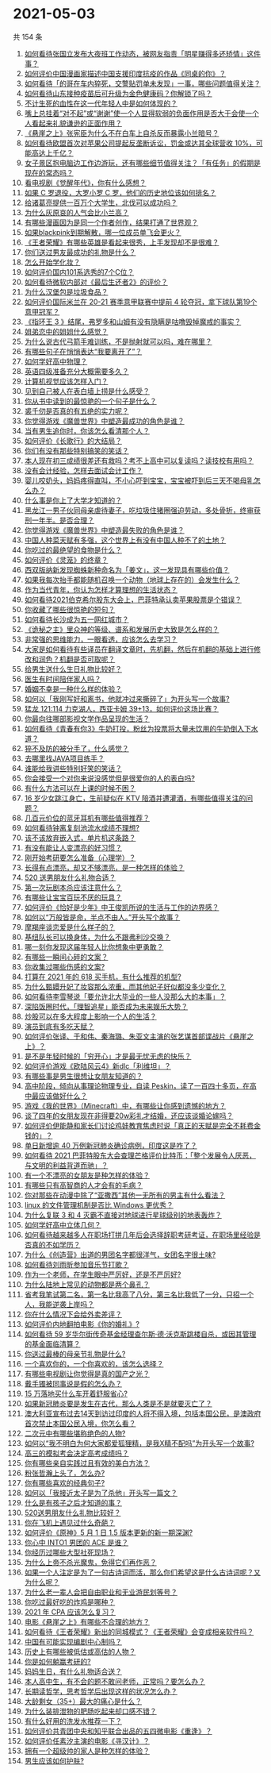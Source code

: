 # 2021-05-03

共 154 条

<!-- BEGIN -->
<!-- 最后更新时间 Mon May 03 2021 23:02:32 GMT+0800 (China Standard Time) -->

1. [如何看待张国立发布大夜班工作动态，被网友指责「明星赚得多还矫情」这件事？](https://www.zhihu.com/question/457625710)
2. [如何评价中国漫画家描述中国支援印度抗疫的作品《同桌的你》？](https://www.zhihu.com/question/457620550)
3. [如何看待「的哥在车内猝死，交警贴罚单未发现」一事，哪些问题值得关注？](https://www.zhihu.com/question/457613358)
4. [如何看待山东接种疫苗后可升级为金色健康码？你解锁了吗？](https://www.zhihu.com/question/457670626)
5. [不计生死的血性在这一代年轻人中是如何体现的？](https://www.zhihu.com/question/455928947)
6. [嘴上总挂着“对不起”或“谢谢”使一个人显得软弱的负面作用是否大于会使一个人看起来礼貌谦逊的正面作用？](https://www.zhihu.com/question/25052958)
7. [《悬崖之上》张宪臣为什么不在白车上自杀反而暴露小兰暗号？](https://www.zhihu.com/question/457341025)
8. [如何看待欧盟首次对苹果公司提起反垄断诉讼，罚金或达其全球营收
   10%，可能高达上千亿？](https://www.zhihu.com/question/457427264)
9. [女子景区抱电脑边工作边游玩，还有哪些细节值得关注？「有任务」的假期是现在的常态吗？](https://www.zhihu.com/question/457540899)
10. [看电视剧《觉醒年代》，你有什么感想？](https://www.zhihu.com/question/450120675)
11. [如果 C 罗退役，大罗小罗 C 罗，他们的历史地位该如何排名？](https://www.zhihu.com/question/384740207)
12. [给诸葛亮提供一百万个大学生，北伐可以成功吗？](https://www.zhihu.com/question/443277138)
13. [为什么灰原哀的人气会比小兰高？](https://www.zhihu.com/question/382637152)
14. [有哪些漫画因为是同一个作者创作，结果打通了世界观？](https://www.zhihu.com/question/437451134)
15. [如果blackpink到期解散，哪一位成员单飞会更火？](https://www.zhihu.com/question/455213754)
16. [《王者荣耀》有哪些英雄是看起来很秀，上手发现却不是很难？](https://www.zhihu.com/question/456199987)
17. [你们送过男友最成功的礼物是什么？](https://www.zhihu.com/question/25865753)
18. [怎么开始学化妆？](https://www.zhihu.com/question/302940225)
19. [如何评价国内101系选秀的7个C位？](https://www.zhihu.com/question/456871781)
20. [如何看待微软内部对《最后生还者2》的评价？](https://www.zhihu.com/question/457639452)
21. [为什么汉堡包是垃圾食品？](https://www.zhihu.com/question/382868803)
22. [如何评价国际米兰在 20-21 赛季意甲联赛中提前 4
    轮夺冠，拿下球队第19个意甲冠军？](https://www.zhihu.com/question/457596626)
23. [《指环王 3
    》结尾，弗罗多和山姆有没有隐瞒是咕噜毁掉魔戒的事实？](https://www.zhihu.com/question/457495969)
24. [姐弟恋中的姐姐什么感觉？](https://www.zhihu.com/question/451689518)
25. [为什么说古代弓箭手难训练，不是抛射就可以吗，难在哪里？](https://www.zhihu.com/question/349584247)
26. [有哪些句子在悄悄表达“我要离开了”？](https://www.zhihu.com/question/440637432)
27. [如何学好高中物理？](https://www.zhihu.com/question/19812276)
28. [英语四级准备充分大概需要多久？](https://www.zhihu.com/question/293706213)
29. [计算机视觉应该怎样入门？](https://www.zhihu.com/question/23902574)
30. [见到自己被人在表白墙上捞是什么感受？](https://www.zhihu.com/question/426184407)
31. [你从书中读到的最惊艳的一个句子是什么？](https://www.zhihu.com/question/456541633)
32. [裘千仞是否真的有五绝的实力呢？](https://www.zhihu.com/question/457477701)
33. [你觉得游戏《魔兽世界》中塑造最成功的角色是谁？](https://www.zhihu.com/question/456497443)
34. [当有男生追你时，你该怎么看清那个人？](https://www.zhihu.com/question/342163331)
35. [如何评价《长歌行》的大结局？](https://www.zhihu.com/question/457677705)
36. [你们有没有那些特别搞笑的笑话？](https://www.zhihu.com/question/454205391)
37. [本人现在初三成绩很差还有救吗？考不上高中可以复读吗？读技校有用吗？](https://www.zhihu.com/question/456260758)
38. [没有会计经验，怎样去面试会计工作？](https://www.zhihu.com/question/20473577)
39. [婴儿咬奶头，妈妈疼得直叫，不小心吓到宝宝，宝宝被吓到后三天不喝母乳怎么办？](https://www.zhihu.com/question/455850698)
40. [什么事是你上了大学才知道的？](https://www.zhihu.com/question/406491354)
41. [黑龙江一男子伙同母亲虐待妻子，吃垃圾住猪圈强迫劳动，多处骨折，终审获刑一年半。是否合理？](https://www.zhihu.com/question/457256890)
42. [你觉得游戏《魔兽世界》中塑造最失败的角色是谁？](https://www.zhihu.com/question/456498770)
43. [中国人种菜天赋有多强，这个世界上有没有中国人种不了的土地？](https://www.zhihu.com/question/457311138)
44. [你吃过的最绝望的食物是什么？](https://www.zhihu.com/question/266593795)
45. [如何评价《灵笼》的终章？](https://www.zhihu.com/question/457072944)
46. [西双版纳新发现蜘蛛新种命名为「姜文」，这一发现具有哪些价值？](https://www.zhihu.com/question/457371552)
47. [如果我每次抬手都能随机召唤一个动物（地球上存在的）会发生什么？](https://www.zhihu.com/question/457184253)
48. [作为当代青年，你认为怎样才算理想的生活状态？](https://www.zhihu.com/question/457149501)
49. [如何看待2021伯克希尔股东大会上，巴菲特承认卖苹果股票是个错误？](https://www.zhihu.com/question/457488859)
50. [你收藏了哪些很惊艳的短句？](https://www.zhihu.com/question/456852823)
51. [如何看待长沙成为五一网红城市？](https://www.zhihu.com/question/457303834)
52. [《诡秘之主》里众神的等级、谱系和发展历史大致是怎么样的？](https://www.zhihu.com/question/344358183)
53. [非常强的思维能力，一眼看透，应该怎么去学习？](https://www.zhihu.com/question/447265742)
54. [大家是如何看待有些译员在翻译文章时，先机翻，然后在机翻的基础上进行修改和润色？机翻是否可取呢？](https://www.zhihu.com/question/453300590)
55. [给男生送什么生日礼物比较好？](https://www.zhihu.com/question/19773635)
56. [医生有时间陪伴家人吗？](https://www.zhihu.com/question/307677298)
57. [婚姻不幸是一种什么样的体验？](https://www.zhihu.com/question/267571755)
58. [如何以「我刚写好和离书，他就冲过来撕碎了」为开头写一个故事?](https://www.zhihu.com/question/444620739)
59. [猛龙 121:114 力克湖人，西亚卡姆
    39+13，如何评价这场比赛？](https://www.zhihu.com/question/457619531)
60. [你最向往哪部影视文学作品呈现的生活？](https://www.zhihu.com/question/456677630)
61. [如何看待《青春有你3》牛奶打投，粉丝为投票将大量未饮用的牛奶倒入下水道？](https://www.zhihu.com/question/457119531)
62. [猝不及防的被分手了，什么感觉？](https://www.zhihu.com/question/358145452)
63. [去哪里找JAVA项目练手？](https://www.zhihu.com/question/427212878)
64. [谁能给我讲些特别好笑的笑话？](https://www.zhihu.com/question/437888004)
65. [你会接受一个对你来说没感觉但是很爱你的人的表白吗?](https://www.zhihu.com/question/456895806)
66. [有什么方法可以在上课的时候不困？](https://www.zhihu.com/question/453132101)
67. [16 岁少女跳江身亡，生前疑似在 KTV
    陪酒并遭灌酒，有哪些值得关注的问题？](https://www.zhihu.com/question/457401334)
68. [几百元价位的蓝牙耳机有哪些值得推荐？](https://www.zhihu.com/question/450380739)
69. [如何看待钟离复刻池流水成绩不理想?](https://www.zhihu.com/question/457248572)
70. [该不该放弃嵌入式，单片机这条路？](https://www.zhihu.com/question/370606355)
71. [有没有能让人变漂亮的好习惯？](https://www.zhihu.com/question/423969924)
72. [刚开始考研要怎么准备（心理学）？](https://www.zhihu.com/question/455437305)
73. [长得有点漂亮，却又不够漂亮，是一种怎样的体验？](https://www.zhihu.com/question/64018902)
74. [520 送男朋友什么礼物合适？](https://www.zhihu.com/question/393509849)
75. [第一次玩剧本杀应该注意什么？](https://www.zhihu.com/question/392135348)
76. [有哪些让宝宝百玩不厌的玩具？](https://www.zhihu.com/question/347811760)
77. [如何评价《恰好是少年》中王俊凯所说的生活与工作的边界感？](https://www.zhihu.com/question/457566855)
78. [如何以“万般皆是命，半点不由人。”开头写个故事？](https://www.zhihu.com/question/446397308)
79. [摩羯座谈恋爱是什么样子的？](https://www.zhihu.com/question/452356824)
80. [基纽队长可以换身体，为什么不跟弗利沙交换？](https://www.zhihu.com/question/456759762)
81. [哪一刻你发现这届年轻人比你想象中更勇敢？](https://www.zhihu.com/question/456819341)
82. [有哪些一瞬间心碎的文案？](https://www.zhihu.com/question/446133693)
83. [你收集过哪些伤感的文案?](https://www.zhihu.com/question/450594854)
84. [打算在 2021 年的 618 买手机，有什么推荐的机型?](https://www.zhihu.com/question/451810139)
85. [为什么甄嬛升妃了妆容那么浓重，而其他妃子好似都没多少变化？](https://www.zhihu.com/question/457149850)
86. [如何看待李雪琴说「要允许北大毕业的一些人没那么大的本事」？](https://www.zhihu.com/question/457408234)
87. [深陷饭圈时代，「理智追星」能否成为未来娱乐大势？](https://www.zhihu.com/question/456813274)
88. [炒股可以在多大程度上影响一个人的生活？](https://www.zhihu.com/question/34200652)
89. [演员到底有多吃天赋？](https://www.zhihu.com/question/443350396)
90. [如何评价张译、于和伟、秦海璐、朱亚文主演的张艺谋首部谍战片《悬崖之上》？](https://www.zhihu.com/question/353797140)
91. [是不是年轻时候的「穷开心」才是最无忧无虑的快乐？](https://www.zhihu.com/question/457145296)
92. [如何评价游戏《欧陆风云4》新dlc「利维坦」？](https://www.zhihu.com/question/456853065)
93. [有哪些事是男生很想让女朋友知道的？](https://www.zhihu.com/question/426854994)
94. [高中阶段，倾向从事理论物理专业，自读
    Peskin，读了一百四十多页，在高中最应该做好什么？](https://www.zhihu.com/question/457540957)
95. [游戏《我的世界》（Minecraft）中，有哪些让你感到遗憾的地方？](https://www.zhihu.com/question/451353111)
96. [谈了四年的女朋友现在非得要20w彩礼才结婚，还应该谈婚论嫁吗？](https://www.zhihu.com/question/445096763)
97. [如何评价伊能静和家长们讨论鸡娃教育焦虑时说「真正的天赋是完全不耗费金钱的」？](https://www.zhihu.com/question/457456468)
98. [单日新增逾 40 万例新冠肺炎确诊病例，印度这是咋了？](https://www.zhihu.com/question/457388433)
99. [如何看待 2021
    巴菲特股东大会查理芒格评价比特币：「整个发展令人厌恶，与文明的利益背道而驰」？](https://www.zhihu.com/question/457486880)
100. [有一个不漂亮的女朋友是种怎样的体验？](https://www.zhihu.com/question/27433657)
101. [有哪些只有高智商的人才会有的毛病？](https://www.zhihu.com/question/301999320)
102. [你对那些在动漫中除了“亚撒西”其他一无所有的男主有什么看法？](https://www.zhihu.com/question/457327327)
103. [linux 的文件管理机制是否比 Windows 更优秀？](https://www.zhihu.com/question/455934619)
104. [为什么复联 3 和 4
     灭霸不直接对地球进行星球级别的地表轰炸？](https://www.zhihu.com/question/456909902)
105. [如何学好高中立体几何？](https://www.zhihu.com/question/27632773)
106. [如何看待越来越多人在职场打拼几年后会选择辞职考研考证，在职场里经验是否真的不如学历？](https://www.zhihu.com/question/457426657)
107. [为什么《创造营》出道的男团名字都很洋气，女团名字很土味?](https://www.zhihu.com/question/456581591)
108. [如何看待刘雨昕参加音乐节打歌？](https://www.zhihu.com/question/454157222)
109. [作为一个老师，在学生眼中严厉好，还是不严厉好?](https://www.zhihu.com/question/453123833)
110. [为什么陆地上常见的动物都是两个鼻孔？](https://www.zhihu.com/question/456066433)
111. [省考我笔试第二名，第一名比我高了八分，第三名比我低了一分，只招一个人，我能逆袭上岸吗？](https://www.zhihu.com/question/325465519)
112. [你在什么情况下会给外卖差评？](https://www.zhihu.com/question/456249786)
113. [如何评价内地翻拍电影《你的婚礼》?](https://www.zhihu.com/question/374474502)
114. [如何看待 59
     岁华尔街传奇基金经理查尔斯·德·沃克斯跳楼自杀，或因其管理的基金面临清算？](https://www.zhihu.com/question/457186328)
115. [你送过最棒的母亲节礼物是什么?](https://www.zhihu.com/question/276772445)
116. [一个喜欢你的，一个你喜欢的，该怎么选择？](https://www.zhihu.com/question/457171344)
117. [有哪些电视剧让你觉得是真的国产之光？](https://www.zhihu.com/question/441124825)
118. [戴手镯被同事说是假的怎么办？](https://www.zhihu.com/question/451834381)
119. [15 万落地买什么车开着舒服省心?](https://www.zhihu.com/question/441839447)
120. [如果新冠肺炎要是发生在古代，那么人类是不是就要灭亡了？](https://www.zhihu.com/question/386034997)
121. [澳大利亚宣布过去14天到访过印度的人将不得入境，包括本国公民，是澳政府首次禁止本国公民入境，你怎么看？](https://www.zhihu.com/question/457378118)
122. [二次元中有哪些堪称绝色的人物?](https://www.zhihu.com/question/387651409)
123. [如何以“我不明白为何大家都爱狐狸精，是我X精不配吗”为开头写一个故事?](https://www.zhihu.com/question/443816329)
124. [高三的模拟考会决定高考成绩吗？](https://www.zhihu.com/question/454776438)
125. [你有哪些亲自实践过且有效的美白方法？](https://www.zhihu.com/question/19638296)
126. [粉张哲瀚上头了，怎么办?](https://www.zhihu.com/question/456001309)
127. [你有哪些喜欢的经典句子?](https://www.zhihu.com/question/454670833)
128. [如何以「我接近太子是为了杀他」开头写一篇文？](https://www.zhihu.com/question/420183279)
129. [什么是有孩子之后才知道的事？](https://www.zhihu.com/question/456245328)
130. [520送男朋友什么礼物比较好？](https://www.zhihu.com/question/321150247)
131. [你在飞机上遇见过什么奇葩？](https://www.zhihu.com/question/25871260)
132. [如何评价《原神》5 月 1 日 1.5 版本更新的新一期深渊?](https://www.zhihu.com/question/457415863)
133. [你心中 INTO1 男团的 ACE 是谁？](https://www.zhihu.com/question/457313739)
134. [你经历过哪些大型社死现场？](https://www.zhihu.com/question/439032546)
135. [为什么上帝不杀光魔鬼，免得它们再作恶？](https://www.zhihu.com/question/64073160)
136. [如果一个人注定是为了一句古诗词而活，那么你们希望这是什么古诗词呢？又为什么呢？](https://www.zhihu.com/question/453413029)
137. [为什么老一辈人会把自由职业和无业游民划等号？](https://www.zhihu.com/question/457466173)
138. [你吃过最好吃的炸鸡是哪种？](https://www.zhihu.com/question/21348636)
139. [2021 年 CPA 应该怎么复习？](https://www.zhihu.com/question/425225784)
140. [电影《悬崖之上》有哪些不合理的地方？](https://www.zhihu.com/question/457310734)
141. [如何看待《王者荣耀》新出的同城模式？《王者荣耀》会变成相亲软件吗？](https://www.zhihu.com/question/457261841)
142. [中国有可能实现编剧中心制吗？](https://www.zhihu.com/question/380565544)
143. [历史上有哪些被低估或高估的人物？](https://www.zhihu.com/question/20775329)
144. [你是如何躺赢考研的?](https://www.zhihu.com/question/452567524)
145. [妈妈生日，有什么礼物适合送？](https://www.zhihu.com/question/19591678)
146. [本人高中生，有不会的题不敢问老师，正常吗？要怎么办？](https://www.zhihu.com/question/448002468)
147. [长期读哲学，思考哲学后出现这样的状况怎么办？](https://www.zhihu.com/question/444004217)
148. [大龄剩女（35+）最大的痛心是什么？](https://www.zhihu.com/question/440901341)
149. [为什么装排泄物的肥肠吃起来却口感不错？](https://www.zhihu.com/question/344215207)
150. [有什么好用的洗发水推荐一下？](https://www.zhihu.com/question/264733291)
151. [如何评价共青团中央和知乎联合出品的五四微电影《重逢》？](https://www.zhihu.com/question/457512856)
152. [如何评价任素汐主演的电影《寻汉计》？](https://www.zhihu.com/question/452124896)
153. [拥有一个超级帅的家人是种怎样的体验？](https://www.zhihu.com/question/62302912)
154. [男生应该如何护肤?](https://www.zhihu.com/question/439729685)

<!-- END -->
